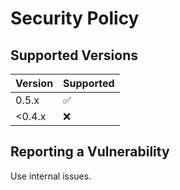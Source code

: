 # Security Policy

## Supported Versions


| Version | Supported          |
|---------|--------------------|
| 0.5.x   | :white_check_mark: |
| <0.4.x  | :x:                |

## Reporting a Vulnerability

Use internal issues.
